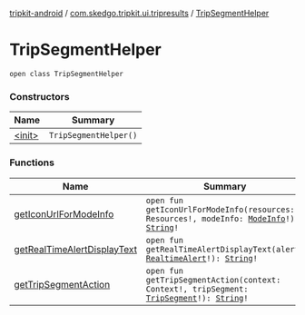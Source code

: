 [tripkit-android](../../index.md) / [com.skedgo.tripkit.ui.tripresults](../index.md) / [TripSegmentHelper](./index.md)

# TripSegmentHelper

`open class TripSegmentHelper`

### Constructors

| Name | Summary |
|---|---|
| [&lt;init&gt;](-init-.md) | `TripSegmentHelper()` |

### Functions

| Name | Summary |
|---|---|
| [getIconUrlForModeInfo](get-icon-url-for-mode-info.md) | `open fun getIconUrlForModeInfo(resources: Resources!, modeInfo: `[`ModeInfo`](../../com.skedgo.tripkit.routing/-mode-info/index.md)`!): `[`String`](https://kotlinlang.org/api/latest/jvm/stdlib/kotlin/-string/index.html)`!` |
| [getRealTimeAlertDisplayText](get-real-time-alert-display-text.md) | `open fun getRealTimeAlertDisplayText(alert: `[`RealtimeAlert`](../../com.skedgo.tripkit.common.model/-realtime-alert/index.md)`!): `[`String`](https://kotlinlang.org/api/latest/jvm/stdlib/kotlin/-string/index.html)`!` |
| [getTripSegmentAction](get-trip-segment-action.md) | `open fun getTripSegmentAction(context: Context!, tripSegment: `[`TripSegment`](../../com.skedgo.tripkit.routing/-trip-segment/index.md)`!): `[`String`](https://kotlinlang.org/api/latest/jvm/stdlib/kotlin/-string/index.html)`!` |
